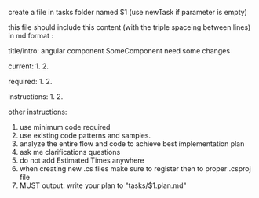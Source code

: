 create a file in tasks folder named  $1 (use newTask if parameter is empty)

this file should include this content (with the triple spaceing between lines) in md format :


title/intro:
angular component   SomeComponent    need some changes




current:
1. 
2. 



required:
1. 
2. 



instructions:
1. 
2. 





other instructions:
1. use minimum code required
2. use existing code patterns and samples.
3. analyze the entire flow and code to achieve best implementation plan
4. ask me clarifications questions
5. do not add Estimated Times anywhere
6. when creating new .cs files make sure to register then to proper .csproj file
7. MUST output: write your plan to "tasks/$1.plan.md"










